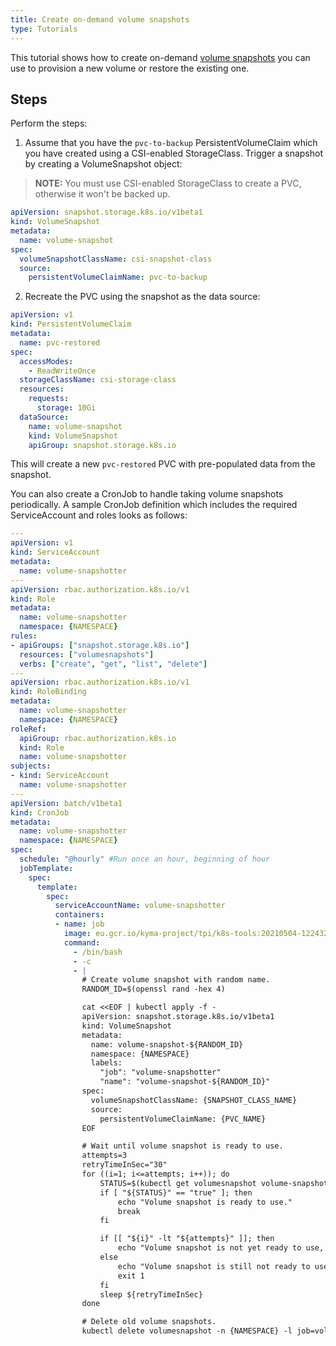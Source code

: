 ```yaml
---
title: Create on-demand volume snapshots
type: Tutorials
---
```


This tutorial shows how to create on-demand [volume snapshots](https://kubernetes.io/docs/concepts/storage/volume-snapshots/) you can use to provision a new volume or restore the existing one.

## Steps

Perform the steps:

1. Assume that you have the `pvc-to-backup` PersistentVolumeClaim which you have created using a CSI-enabled StorageClass. Trigger a snapshot by creating a VolumeSnapshot object:

>**NOTE:** You must use CSI-enabled StorageClass to create a PVC, otherwise it won't be backed up.

```yaml
apiVersion: snapshot.storage.k8s.io/v1beta1
kind: VolumeSnapshot
metadata:
  name: volume-snapshot
spec:
  volumeSnapshotClassName: csi-snapshot-class
  source:
    persistentVolumeClaimName: pvc-to-backup
```

2. Recreate the PVC using the snapshot as the data source:

```yaml
apiVersion: v1
kind: PersistentVolumeClaim
metadata:
  name: pvc-restored
spec:
  accessModes:
    - ReadWriteOnce
  storageClassName: csi-storage-class
  resources:
    requests:
      storage: 10Gi
  dataSource:
    name: volume-snapshot
    kind: VolumeSnapshot
    apiGroup: snapshot.storage.k8s.io
```

This will create a new `pvc-restored` PVC with pre-populated data from the snapshot.

You can also create a CronJob to handle taking volume snapshots periodically. A sample CronJob definition which includes the required ServiceAccount and roles looks as follows:

```yaml
---
apiVersion: v1
kind: ServiceAccount
metadata:
  name: volume-snapshotter
---
apiVersion: rbac.authorization.k8s.io/v1
kind: Role
metadata:
  name: volume-snapshotter
  namespace: {NAMESPACE}
rules:
- apiGroups: ["snapshot.storage.k8s.io"]
  resources: ["volumesnapshots"]
  verbs: ["create", "get", "list", "delete"]
---
apiVersion: rbac.authorization.k8s.io/v1
kind: RoleBinding
metadata:
  name: volume-snapshotter
  namespace: {NAMESPACE}
roleRef:
  apiGroup: rbac.authorization.k8s.io
  kind: Role
  name: volume-snapshotter
subjects:
- kind: ServiceAccount
  name: volume-snapshotter
---
apiVersion: batch/v1beta1
kind: CronJob
metadata:
  name: volume-snapshotter
  namespace: {NAMESPACE}
spec:
  schedule: "@hourly" #Run once an hour, beginning of hour
  jobTemplate:
    spec:
      template:
        spec:
          serviceAccountName: volume-snapshotter
          containers:
          - name: job
            image: eu.gcr.io/kyma-project/tpi/k8s-tools:20210504-12243229
            command:
              - /bin/bash
              - -c
              - |
                # Create volume snapshot with random name.
                RANDOM_ID=$(openssl rand -hex 4)

                cat <<EOF | kubectl apply -f -
                apiVersion: snapshot.storage.k8s.io/v1beta1
                kind: VolumeSnapshot
                metadata:
                  name: volume-snapshot-${RANDOM_ID}
                  namespace: {NAMESPACE}
                  labels:
                    "job": "volume-snapshotter"
                    "name": "volume-snapshot-${RANDOM_ID}"
                spec:
                  volumeSnapshotClassName: {SNAPSHOT_CLASS_NAME}
                  source:
                    persistentVolumeClaimName: {PVC_NAME}
                EOF

                # Wait until volume snapshot is ready to use.
                attempts=3
                retryTimeInSec="30"
                for ((i=1; i<=attempts; i++)); do
                    STATUS=$(kubectl get volumesnapshot volume-snapshot-${RANDOM_ID} -n {NAMESPACE} -o jsonpath='{.status.readyToUse}')
                    if [ "${STATUS}" == "true" ]; then
                        echo "Volume snapshot is ready to use."
                        break
                    fi

                    if [[ "${i}" -lt "${attempts}" ]]; then
                        echo "Volume snapshot is not yet ready to use, let's wait ${retryTimeInSec} seconds and retry. Attempts ${i} of ${attempts}."
                    else
                        echo "Volume snapshot is still not ready to use after ${attempts} attempts, giving up."
                        exit 1
                    fi
                    sleep ${retryTimeInSec}
                done

                # Delete old volume snapshots.
                kubectl delete volumesnapshot -n {NAMESPACE} -l job=volume-snapshotter,name!=volume-snapshot-${RANDOM_ID}
```
